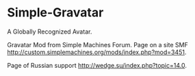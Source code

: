 Simple-Gravatar
===============

A Globally Recognized Avatar.

Gravatar Mod from Simple Machines Forum.
Page on a site SMF <a href="http://custom.simplemachines.org/mods/index.php?mod=3451">http://custom.simplemachines.org/mods/index.php?mod=3451</a>.

Page of Russian support <a href="http://wedge.su/index.php?topic=14.0">http://wedge.su/index.php?topic=14.0</a>.